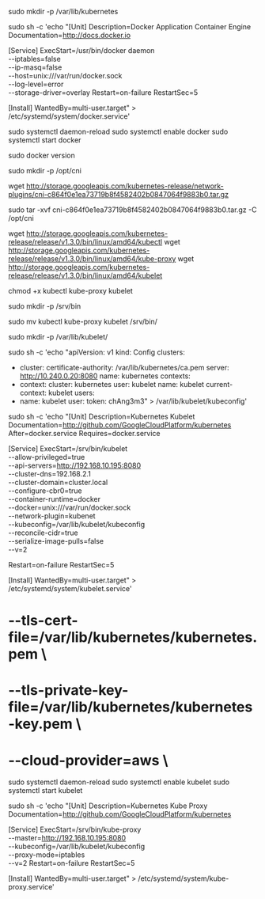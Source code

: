 sudo mkdir -p /var/lib/kubernetes


sudo sh -c 'echo "[Unit]
Description=Docker Application Container Engine
Documentation=http://docs.docker.io

[Service]
ExecStart=/usr/bin/docker daemon \
  --iptables=false \
  --ip-masq=false \
  --host=unix:///var/run/docker.sock \
  --log-level=error \
  --storage-driver=overlay
Restart=on-failure
RestartSec=5

[Install]
WantedBy=multi-user.target" > /etc/systemd/system/docker.service'


sudo systemctl daemon-reload
sudo systemctl enable docker
sudo systemctl start docker

sudo docker version

sudo mkdir -p /opt/cni

wget http://storage.googleapis.com/kubernetes-release/network-plugins/cni-c864f0e1ea73719b8f4582402b0847064f9883b0.tar.gz

sudo tar -xvf cni-c864f0e1ea73719b8f4582402b0847064f9883b0.tar.gz -C /opt/cni

wget http://storage.googleapis.com/kubernetes-release/release/v1.3.0/bin/linux/amd64/kubectl
wget http://storage.googleapis.com/kubernetes-release/release/v1.3.0/bin/linux/amd64/kube-proxy
wget http://storage.googleapis.com/kubernetes-release/release/v1.3.0/bin/linux/amd64/kubelet

chmod +x kubectl kube-proxy kubelet

sudo mkdir -p /srv/bin

sudo mv kubectl kube-proxy kubelet /srv/bin/

sudo mkdir -p /var/lib/kubelet/

sudo sh -c 'echo "apiVersion: v1
kind: Config
clusters:
- cluster:
    certificate-authority: /var/lib/kubernetes/ca.pem
    server: http://10.240.0.20:8080
  name: kubernetes
contexts:
- context:
    cluster: kubernetes
    user: kubelet
  name: kubelet
current-context: kubelet
users:
- name: kubelet
  user:
    token: chAng3m3" > /var/lib/kubelet/kubeconfig'<Paste>

sudo sh -c 'echo "[Unit]
Description=Kubernetes Kubelet
Documentation=http://github.com/GoogleCloudPlatform/kubernetes
After=docker.service
Requires=docker.service

[Service]
ExecStart=/srv/bin/kubelet \
  --allow-privileged=true \
  --api-servers=http://192.168.10.195:8080 \
  --cluster-dns=192.168.2.1 \
  --cluster-domain=cluster.local \
  --configure-cbr0=true \
  --container-runtime=docker \
  --docker=unix:///var/run/docker.sock \
  --network-plugin=kubenet \
  --kubeconfig=/var/lib/kubelet/kubeconfig \
  --reconcile-cidr=true \
  --serialize-image-pulls=false \
  --v=2

Restart=on-failure
RestartSec=5

[Install]
WantedBy=multi-user.target" > /etc/systemd/system/kubelet.service'


# --tls-cert-file=/var/lib/kubernetes/kubernetes.pem \
# --tls-private-key-file=/var/lib/kubernetes/kubernetes-key.pem \
# --cloud-provider=aws \

sudo systemctl daemon-reload
sudo systemctl enable kubelet
sudo systemctl start kubelet

sudo sh -c 'echo "[Unit]
Description=Kubernetes Kube Proxy
Documentation=http://github.com/GoogleCloudPlatform/kubernetes

[Service]
ExecStart=/srv/bin/kube-proxy \
  --master=http://192.168.10.195:8080 \
  --kubeconfig=/var/lib/kubelet/kubeconfig \
  --proxy-mode=iptables \
  --v=2
Restart=on-failure
RestartSec=5

[Install]
WantedBy=multi-user.target" > /etc/systemd/system/kube-proxy.service'
